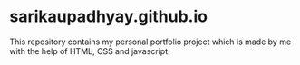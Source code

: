 # sarikaupadhyay.github.io
This repository contains my personal portfolio project which is made by me with the help of HTML, CSS and javascript.
